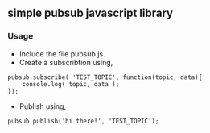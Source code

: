 ## simple pubsub javascript library

### Usage

- Include the file pubsub.js.
- Create a subscribtion using,

```
pubsub.subscribe( 'TEST_TOPIC', function(topic, data){
    console.log( topic, data );
});
```

- Publish using,

```
pubsub.publish('hi there!', 'TEST_TOPIC');
```